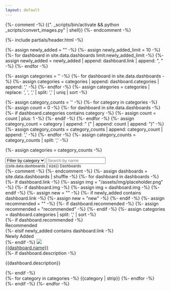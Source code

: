 ```yaml
---
layout: default
---
```



{%- comment -%}
  {{". \_scripts/bin/activate && python \_scripts/convert_images.py" | shell}}
{%- endcomment -%}

{%- include partials/header.html -%}


{%- assign newly_added = "" -%}
{%- assign newly_added_limit = 10 -%}
{%- for dashboard in site.data.dashboards limit:newly_added_limit -%}
  {%- assign newly_added = newly_added | append: dashboard.link | append: ", " -%}
{%- endfor -%}



{%- assign categories = '' -%}
{%- for dashboard in site.data.dashboards -%}
  {%- assign categories = categories | append: dashboard.categories | append: ',' -%}
{%- endfor -%}
{%- assign categories = categories | replace: ', ', ',' | split: ',' | uniq | sort -%}


{%- assign category_counts = '' -%}
{%- for category in categories -%}
  {%- assign count = 0 -%}
  {%- for dashboard in site.data.dashboards -%}
    {%- if dashboard.categories contains category -%}
      {%- assign count = count | plus: 1 -%}
    {%- endif -%}
  {%- endfor -%}
  {%- assign category_count = category | append: " ("  | append: count  | append: ")" -%}
  {%- assign category_counts = category_counts | append: category_count | append: ',' -%}
{%- endfor -%}
{%- assign category_counts = category_counts | split: ',' -%}


{%- assign categories = category_counts -%}

<!-- Filter Section -->
<div class="mb-4 mx-auto d-flex flex-column flex-md-row align-items-center gap-3" style="max-width: 90%;">
  <select id="categorySelect" class="form-select mx-auto bg-blue" aria-label="select category" style="max-width: 18rem;">
    <option selected disabled value="all">Filter by category</option>
    <option value="all">All</option>
    <option value="recommended">Recommended</option>
    <option value="new">Newly Added</option>
    {%- for category in categories -%}
      {%- assign category_id = category | split: " (" | first | downcase | trim -%}
      <option id="{{category_id}}" value="{{category_id}}">{{category}}</option>
    {%- endfor -%}
  </select>
  <input id="dashboardSearch" class="form-control" type="text" aria-label="Search dashboards" placeholder="Search by name">
</div>

<div class="mx-auto mb-3 opacity-50">
  <small class="text-gray" id="dashboardCount">{{site.data.dashboards | size}} Dashboards</small>
</div>


<!-- Content -->
<section class="pb-5">
  <div class="container">
    <div class="row row-cols-1 row-cols-sm-2 row-cols-lg-3 row-cols-xl-4 g-3 justify-content-center">
      {%- comment -%}
        <!-- 
        - name: L2 Beat
          link: https://l2beat.com/
          description: Analytics and research website about Ethereum layer 2 scaling, comparing major protocols live on Ethereum today.
          img: /assets/img/dashboards/l2beat.webp
          categories: Layer 2s
           -->
      {%- endcomment -%}
      {%- assign dashboards = site.data.dashboards | shuffle -%}
      {%- for dashboard in dashboards -%}
        {%- if dashboard.link -%}
          {%- assign img = "/assets/img/placeholder.png" -%}
          {%- if dashboard.img -%}
            {%- assign img = dashboard.img -%}
          {%- endif -%}
          {%- assign new = "" -%}
          {%- if newly_added contains dashboard.link -%}
            {%- assign new = "new" -%}
          {%- endif -%}
          {%- assign recommended = "" -%}
          {%- if dashboard.recommended -%}
            {%- assign recommended = "recommended" -%}
          {%- endif -%}
          {%- assign categories = dashboard.categories | split: ',' | sort -%}
          <div class="col d-flex align-items-stretch all {{new}} {{recommended}}
            {{categories | join: '&&' | downcase | remove: ' ' | replace: '&&', ' '}}">
            <div class="card rounded-3 mx-auto bg-blue text-gray h-100 p-3">
              {%- if dashboard.recommended -%}
                <div class="badge badge-recommended rounded-pill mx-auto">Recommended</div>
              {%- elsif newly_added contains dashboard.link -%}
                <div class="badge badge-new rounded-pill mx-auto">Newly Added</div>
              {%- endif -%}
              <a href="{{dashboard.link}}" target="_blank">
                <img src="{{img}}" loading="lazy" class="w-100 object-fit-cover rounded-2" 
                  style="aspect-ratio: 16 / 9; object-position: 0% 0%;">
              </a>
              <div class="card-body d-flex align-items-start flex-column p-0 pt-3">
                <!-- <div class="text-light fw-bold" style="opacity: 95%;"> -->
                  <a href="{{dashboard.link}}" target="_blank" class="text-light fw-bold" style="opacity: 95%;">
                    {{dashboard.name}}
                  </a>
                <!-- </div> -->
                <div class="card-text mb-auto">
                  {%- if dashboard.description -%}
                    <p>
                      {{dashboard.description}}
                    </p>
                  {%- endif -%}
                </div>
                <div>
                  {%- for category in categories -%}
                    <span class="badge rounded-pill me-1">{{category | strip}}</span>
                  {%- endfor -%}
                </div>
              </div>
            </div>
          </div>
        {%- endif -%}
      {%- endfor -%}
    </div>
  </div>
</section>

